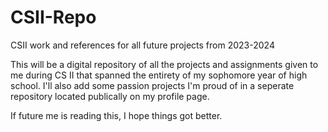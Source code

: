 # CSII-Repo
CSII work and references for all future projects from 2023-2024

This will be a digital repository of all the projects and assignments given to me during CS II that spanned the entirety of my sophomore year of high school. I'll also add some passion projects I'm proud of in a seperate repository located publically on my profile page.

If future me is reading this, I hope things got better.
